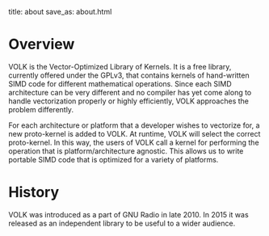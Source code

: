 title: about
save_as: about.html

# Overview

VOLK is the Vector-Optimized Library of Kernels. It is a free library,
currently offered under the GPLv3, that contains kernels of hand-written SIMD
code for different mathematical operations. Since each SIMD architecture can be
very different and no compiler has yet come along to handle vectorization
properly or highly efficiently, VOLK approaches the problem differently.

For each architecture or platform that a developer wishes to vectorize for, a
new proto-kernel is added to VOLK. At runtime, VOLK will select the correct
proto-kernel. In this way, the users of VOLK call a kernel for performing the
operation that is platform/architecture agnostic. This allows us to write
portable SIMD code that is optimized for a variety of platforms.


# History

VOLK was introduced as a part of GNU Radio in late 2010. In 2015 it was released
as an independent library to be useful to a wider audience.
